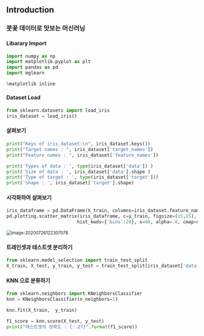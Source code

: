 ## Introduction

### 붓꽃 데이터로 맛보는 머신러닝



#### Libarary Import

```python
import numpy as np
import matplotlib.pyplot as plt
import pandas as pd
import mglearn

%matplotlib inline
```



#### Dataset Load

```python
from sklearn.datasets import load_iris
iris_dataset = load_iris()
```



#### 살펴보기

```python
print("Keys of iris_dataset:\n", iris_dataset.keys())
print("Target names : ", iris_dataset['target_names'])
print("Feature names : ", iris_dataset['feature_names'])

print('Types of data : ', type(iris_dataset['data']) )
print('Size of data : ', iris_dataset['data'].shape )
print('Type of target : ', type(iris_dataset['target']))
print('shape : ', iris_dataset['target'].shape)
```



#### 시각화하여 살펴보기

```python
iris_dataframe = pd.DataFrame(X_train, columns=iris_dataset.feature_names)
pd.plotting.scatter_matrix(iris_dataframe, c=y_train, figsize=(15,15), marker='o', 
                          hist_kwds={'bins':20}, s=60, alpha=.8, cmap=mglearn.cm3)
```

<img src="../../../upload/image-20200726122307078.png" alt="image-20200726122307078" style="zoom:80%;" />



#### 트레인셋과 테스트셋 분리하기

```python
from sklearn.model_selection import train_test_split
X_train, X_test, y_train, y_test = train_test_split(iris_dataset['data'], iris_dataset['target'], random_state=0)
```



#### KNN 으로 분류하기

```python
from sklearn.neighbors import KNeighborsClassifier
knn = KNeighborsClassifier(n_neighbors=1)

knn.fit(X_train,  y_train)

f1_score = knn.score(X_test, y_test)
print("테스트셋의 정확도 : {:.2f}".format(f1_score))
```

